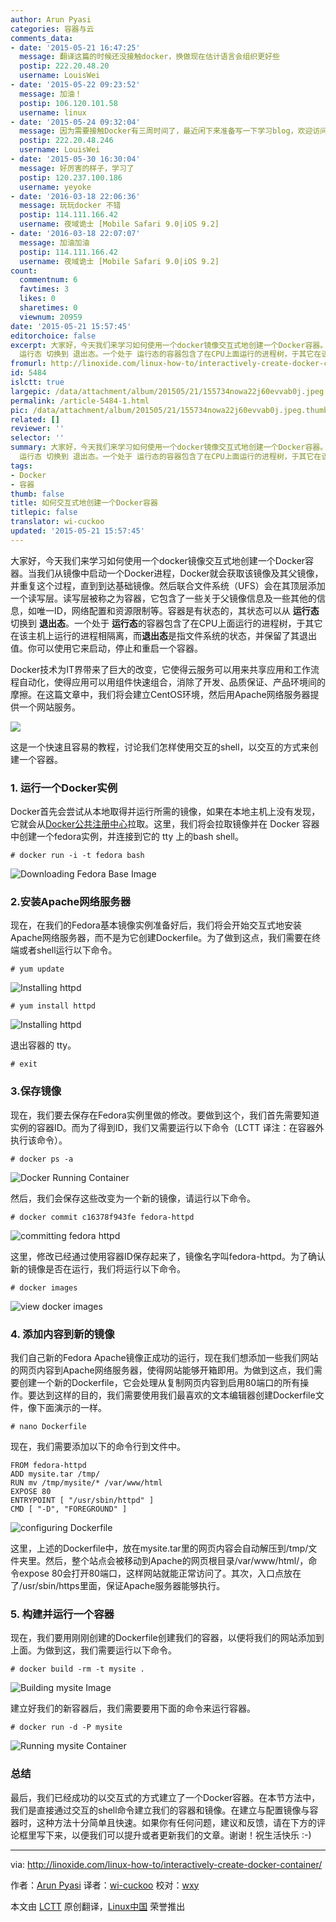 ```yaml
---
author: Arun Pyasi
categories: 容器与云
comments_data:
- date: '2015-05-21 16:47:25'
  message: 翻译这篇的时候还没接触docker，换做现在估计语言会组织更好些
  postip: 222.20.48.20
  username: LouisWei
- date: '2015-05-22 09:23:52'
  message: 加油！
  postip: 106.120.101.58
  username: linux
- date: '2015-05-24 09:32:04'
  message: 因为需要接触Docker有三周时间了，最近闲下来准备写一下学习blog，欢迎访问cuckoo.daoapp.io
  postip: 222.20.48.246
  username: LouisWei
- date: '2015-05-30 16:30:04'
  message: 好厉害的样子，学习了
  postip: 120.237.100.186
  username: yeyoke
- date: '2016-03-18 22:06:36'
  message: 玩玩docker 不错
  postip: 114.111.166.42
  username: 夜域诡士 [Mobile Safari 9.0|iOS 9.2]
- date: '2016-03-18 22:07:07'
  message: 加油加油
  postip: 114.111.166.42
  username: 夜域诡士 [Mobile Safari 9.0|iOS 9.2]
count:
  commentnum: 6
  favtimes: 3
  likes: 0
  sharetimes: 0
  viewnum: 20959
date: '2015-05-21 15:57:45'
editorchoice: false
excerpt: 大家好，今天我们来学习如何使用一个docker镜像交互式地创建一个Docker容器。当我们从镜像中启动一个Docker进程，Docker就会获取该镜像及其父镜像，并重复这个过程，直到到达基础镜像。然后联合文件系统（UFS）会在其顶层添加一个读写层。读写层被称之为容器，它包含了一些关于父镜像信息及一些其他的信息，如唯一ID，网络配置和资源限制等。容器是有状态的，其状态可以从
  运行态 切换到 退出态。一个处于 运行态的容器包含了在CPU上面运行的进程树，于其它在该主机上运行的进程相隔离，而退出态是指文件系统的状态，并保留了其退出值。你
fromurl: http://linoxide.com/linux-how-to/interactively-create-docker-container/
id: 5484
islctt: true
largepic: /data/attachment/album/201505/21/155734nowa22j60evvab0j.jpeg
permalink: /article-5484-1.html
pic: /data/attachment/album/201505/21/155734nowa22j60evvab0j.jpeg.thumb.jpg
related: []
reviewer: ''
selector: ''
summary: 大家好，今天我们来学习如何使用一个docker镜像交互式地创建一个Docker容器。当我们从镜像中启动一个Docker进程，Docker就会获取该镜像及其父镜像，并重复这个过程，直到到达基础镜像。然后联合文件系统（UFS）会在其顶层添加一个读写层。读写层被称之为容器，它包含了一些关于父镜像信息及一些其他的信息，如唯一ID，网络配置和资源限制等。容器是有状态的，其状态可以从
  运行态 切换到 退出态。一个处于 运行态的容器包含了在CPU上面运行的进程树，于其它在该主机上运行的进程相隔离，而退出态是指文件系统的状态，并保留了其退出值。你
tags:
- Docker
- 容器
thumb: false
title: 如何交互式地创建一个Docker容器
titlepic: false
translator: wi-cuckoo
updated: '2015-05-21 15:57:45'
---
```


大家好，今天我们来学习如何使用一个docker镜像交互式地创建一个Docker容器。当我们从镜像中启动一个Docker进程，Docker就会获取该镜像及其父镜像，并重复这个过程，直到到达基础镜像。然后联合文件系统（UFS）会在其顶层添加一个读写层。读写层被称之为容器，它包含了一些关于父镜像信息及一些其他的信息，如唯一ID，网络配置和资源限制等。容器是有状态的，其状态可以从 **运行态** 切换到 **退出态**。一个处于 **运行态**的容器包含了在CPU上面运行的进程树，于其它在该主机上运行的进程相隔离，而**退出态**是指文件系统的状态，并保留了其退出值。你可以使用它来启动，停止和重启一个容器。


Docker技术为IT界带来了巨大的改变，它使得云服务可以用来共享应用和工作流程自动化，使得应用可以用组件快速组合，消除了开发、品质保证、产品环境间的摩擦。在这篇文章中，我们将会建立CentOS环境，然后用Apache网络服务器提供一个网站服务。


![](/data/attachment/album/201505/21/155734nowa22j60evvab0j.jpeg)


这是一个快速且容易的教程，讨论我们怎样使用交互的shell，以交互的方式来创建一个容器。


### 1. 运行一个Docker实例


Docker首先会尝试从本地取得并运行所需的镜像，如果在本地主机上没有发现，它就会从[Docker公共注册中心](https://registry.hub.docker.com/)拉取。这里，我们将会拉取镜像并在 Docker 容器中创建一个fedora实例，并连接到它的 tty 上的bash shell。



```
# docker run -i -t fedora bash

```

![Downloading Fedora Base Image](/data/attachment/album/201505/21/155748cd6wkfknvk5xphsk.png)


### 2.安装Apache网络服务器


现在，在我们的Fedora基本镜像实例准备好后，我们将会开始交互式地安装Apache网络服务器，而不是为它创建Dockerfile。为了做到这点，我们需要在终端或者shell运行以下命令。



```
# yum update

```

![Installing httpd](/data/attachment/album/201505/21/155749y41zlre1meysa7f4.png)



```
# yum install httpd

```

![Installing httpd](/data/attachment/album/201505/21/155749y41zlre1meysa7f4.png)


退出容器的 tty。



```
# exit

```

### 3.保存镜像


现在，我们要去保存在Fedora实例里做的修改。要做到这个，我们首先需要知道实例的容器ID。而为了得到ID，我们又需要运行以下命令（LCTT 译注：在容器外执行该命令）。



```
# docker ps -a

```

![Docker Running Container](/data/attachment/album/201505/21/155750t2lofzildfwuijnz.png)


然后，我们会保存这些改变为一个新的镜像，请运行以下命令。



```
# docker commit c16378f943fe fedora-httpd

```

![committing fedora httpd](/data/attachment/album/201505/21/155750uu5e808zs5dudu5u.png)


这里，修改已经通过使用容器ID保存起来了，镜像名字叫fedora-httpd。为了确认新的镜像是否在运行，我们将运行以下命令。



```
# docker images

```

![view docker images](/data/attachment/album/201505/21/155750rnkz3mk83kfvkghb.png)


### 4. 添加内容到新的镜像


我们自己新的Fedora Apache镜像正成功的运行，现在我们想添加一些我们网站的网页内容到Apache网络服务器，使得网站能够开箱即用。为做到这点，我们需要创建一个新的Dockerfile，它会处理从复制网页内容到启用80端口的所有操作。要达到这样的目的，我们需要使用我们最喜欢的文本编辑器创建Dockerfile文件，像下面演示的一样。



```
# nano Dockerfile

```

现在，我们需要添加以下的命令行到文件中。



```
FROM fedora-httpd
ADD mysite.tar /tmp/
RUN mv /tmp/mysite/* /var/www/html
EXPOSE 80
ENTRYPOINT [ "/usr/sbin/httpd" ]
CMD [ "-D", "FOREGROUND" ]

```

![configuring Dockerfile](/data/attachment/album/201505/21/155751t8p3mx22gnmddx77.png)


这里，上述的Dockerfile中，放在mysite.tar里的网页内容会自动解压到/tmp/文件夹里。然后，整个站点会被移动到Apache的网页根目录/var/www/html/，命令expose 80会打开80端口，这样网站就能正常访问了。其次，入口点放在了/usr/sbin/https里面，保证Apache服务器能够执行。


### 5. 构建并运行一个容器


现在，我们要用刚刚创建的Dockerfile创建我们的容器，以便将我们的网站添加到上面。为做到这，我们需要运行以下命令。



```
# docker build -rm -t mysite .

```

![Building mysite Image](/data/attachment/album/201505/21/155751kr3qjrpejjkepqpz.png)


建立好我们的新容器后，我们需要要用下面的命令来运行容器。



```
# docker run -d -P mysite

```

![Running mysite Container](/data/attachment/album/201505/21/155752bcfkumrecu9zu9zc.png)


### 总结


最后，我们已经成功的以交互式的方式建立了一个Docker容器。在本节方法中，我们是直接通过交互的shell命令建立我们的容器和镜像。在建立与配置镜像与容器时，这种方法十分简单且快速。如果你有任何问题，建议和反馈，请在下方的评论框里写下来，以便我们可以提升或者更新我们的文章。谢谢！祝生活快乐 :-)




---


via: <http://linoxide.com/linux-how-to/interactively-create-docker-container/>


作者：[Arun Pyasi](http://linoxide.com/author/arunp/) 译者：[wi-cuckoo](https://github.com/wi-cuckoo) 校对：[wxy](https://github.com/wxy)


本文由 [LCTT](https://github.com/LCTT/TranslateProject) 原创翻译，[Linux中国](http://linux.cn/) 荣誉推出